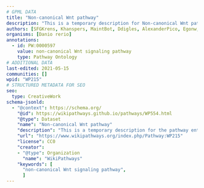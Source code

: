 ```yaml
---
# GPML DATA
title: "Non-canonical Wnt pathway"
description: "This is a temporary description for Non-canonical Wnt pathway"
authors: [SFGKrens, Khanspers, MaintBot, Ddigles, AlexanderPico, Egonw, DeSl, Eweitz]
organisms: [Danio rerio]
annotations:
  - id: PW:0000597
    value: non-canonical Wnt signaling pathway
    type: Pathway Ontology
# ADDITIONAL DATA
last-edited: 2021-05-15
communities: []
wpid: "WP215"
# STRUCTURED METADATA FOR SEO
seo:
  type: CreativeWork
schema-jsonld:
  - "@context": https://schema.org/
    "@id": https://wikipathways.github.io/pathways/WP554.html
    "@type": Dataset
    "name": "Non-canonical Wnt pathway"
    "description": "This is a temporary description for the pathway entitled: Non-canonical Wnt pathway"
    "url": "https://www.wikipathways.org/index.php/Pathway:WP215"
    "license": CC0
    "creator":
    - "@type": Organization
      "name": "WikiPathways"
    "keywords": [
      "non-canonical Wnt signaling pathway",
      ]
---
```

